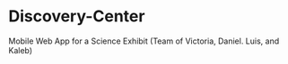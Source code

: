 # Discovery-Center
Mobile Web App for a Science Exhibit (Team of Victoria,  Daniel.  Luis, and Kaleb)
